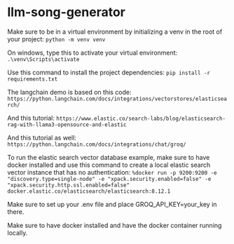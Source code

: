 # llm-song-generator

Make sure to be in a virtual environment by initializing a venv in the root of your project: 
`python -m venv venv`

On windows, type this to activate your virtual environment: 
`.\venv\Scripts\activate`

Use this command to install the project dependencies: 
`pip install -r requirements.txt`

The langchain demo is based on this code: 
`https://python.langchain.com/docs/integrations/vectorstores/elasticsearch/`

And this tutorial: 
`https://www.elastic.co/search-labs/blog/elasticsearch-rag-with-llama3-opensource-and-elastic`

And this tutorial as well: 
`https://python.langchain.com/docs/integrations/chat/groq/`

To run the elastic search vector database example, make sure to have docker installed and use this command to create a local elastic search vector instance that has no authentication: 
`%docker run -p 9200:9200 -e "discovery.type=single-node" -e "xpack.security.enabled=false" -e "xpack.security.http.ssl.enabled=false" docker.elastic.co/elasticsearch/elasticsearch:8.12.1`

Make sure to set up your .env file and place GROQ_API_KEY=your_key in there.

Make sure to have docker installed and have the docker container running locally.